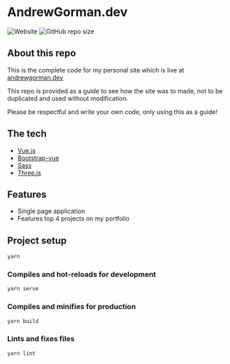 # AndrewGorman.dev
![Website](https://img.shields.io/website?down_message=down%20for%20maintenance&label=website&up_message=online&url=https%3A%2F%2Fwww.andrewgorman.dev) ![GitHub repo size](https://img.shields.io/github/repo-size/andrewgorman/personal-website)

## About this repo
This is the complete code for my personal site which is live at [andrewgorman.dev](https://andrewgorman.dev)

This repo is provided as a guide to see how the site was to made, not to be duplicated and used without modification.

Please be respectful and write your own code, only using this as a guide!

## The tech
- [Vue.js](https://github.com/vuejs/vue-cli)
- [Bootstrap-vue](https://bootstrap-vue.org/)
- [Sass](https://sass-lang.com/)
- [Three.js](https://threejs.org/)

## Features
- Single page application
- Features top 4 projects on my portfolio 


## Project setup
```bash
yarn
```

### Compiles and hot-reloads for development
```bash
yarn serve
```

### Compiles and minifies for production
```bash
yarn build
```

### Lints and fixes files
```bash
yarn lint
```